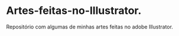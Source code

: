 # Artes-feitas-no-Illustrator.
Repositório com algumas de minhas artes feitas no adobe Illustrator.
